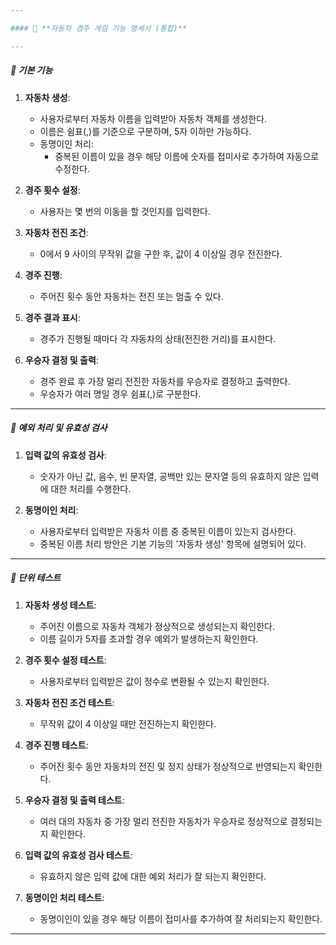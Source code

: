 ```yaml
---

#### 🚀 **자동차 경주 게임 기능 명세서 (통합)**

---
```


##### 📌 **기본 기능**

1. **자동차 생성**:
   - 사용자로부터 자동차 이름을 입력받아 자동차 객체를 생성한다.
   - 이름은 쉼표(,)를 기준으로 구분하며, 5자 이하만 가능하다.
   - 동명이인 처리:
      - 중복된 이름이 있을 경우 해당 이름에 숫자를 접미사로 추가하여 자동으로 수정한다.

2. **경주 횟수 설정**:
   - 사용자는 몇 번의 이동을 할 것인지를 입력한다.

3. **자동차 전진 조건**:
   - 0에서 9 사이의 무작위 값을 구한 후, 값이 4 이상일 경우 전진한다.

4. **경주 진행**:
   - 주어진 횟수 동안 자동차는 전진 또는 멈출 수 있다.

5. **경주 결과 표시**:
   - 경주가 진행될 때마다 각 자동차의 상태(전진한 거리)를 표시한다.

6. **우승자 결정 및 출력**:
   - 경주 완료 후 가장 멀리 전진한 자동차를 우승자로 결정하고 출력한다.
   - 우승자가 여러 명일 경우 쉼표(,)로 구분한다.

---

##### 📌 **예외 처리 및 유효성 검사**

1. **입력 값의 유효성 검사**:
   - 숫자가 아닌 값, 음수, 빈 문자열, 공백만 있는 문자열 등의 유효하지 않은 입력에 대한 처리를 수행한다.

2. **동명이인 처리**:
   - 사용자로부터 입력받은 자동차 이름 중 중복된 이름이 있는지 검사한다.
   - 중복된 이름 처리 방안은 기본 기능의 '자동차 생성' 항목에 설명되어 있다.

---

##### 📌 **단위 테스트**

1. **자동차 생성 테스트**:
   - 주어진 이름으로 자동차 객체가 정상적으로 생성되는지 확인한다.
   - 이름 길이가 5자를 초과할 경우 예외가 발생하는지 확인한다.

2. **경주 횟수 설정 테스트**:
   - 사용자로부터 입력받은 값이 정수로 변환될 수 있는지 확인한다.

3. **자동차 전진 조건 테스트**:
   - 무작위 값이 4 이상일 때만 전진하는지 확인한다.

4. **경주 진행 테스트**:
   - 주어진 횟수 동안 자동차의 전진 및 정지 상태가 정상적으로 반영되는지 확인한다.

5. **우승자 결정 및 출력 테스트**:
   - 여러 대의 자동차 중 가장 멀리 전진한 자동차가 우승자로 정상적으로 결정되는지 확인한다.

6. **입력 값의 유효성 검사 테스트**:
   - 유효하지 않은 입력 값에 대한 예외 처리가 잘 되는지 확인한다.

7. **동명이인 처리 테스트**:
   - 동명이인이 있을 경우 해당 이름이 접미사를 추가하여 잘 처리되는지 확인한다.

---